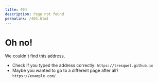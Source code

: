 ```yaml
---
title: 404
description: Page not found
permalink: /404.html
---
```


# Oh no!
We couldn't find this address.

* Check if you typed the address correctly: `https://tresquel.github.io`
* Maybe you wanted to go to a different page after all? `https://example.com/`
